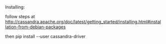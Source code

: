 Installing:

follow steps at 
http://cassandra.apache.org/doc/latest/getting_started/installing.html#installation-from-debian-packages

then 
pip install --user cassandra-driver

